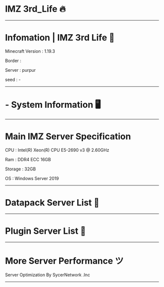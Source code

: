 # IMZ 3rd_Life 🔥
________________________________________________________________________________
# Infomation | IMZ 3rd Life 📡

Minecraft Version : 1.19.3

Border :  

Server : purpur

seed : -
________________________________________________________________________________
# - System Information 🖥️
________________________________________________________________________________
# Main IMZ Server Specification
CPU : Intel(R) Xeon(R) CPU E5-2690 v3 @ 2.60GHz

Ram : DDR4 ECC 16GB

Storage : 32GB

OS : Windows Server 2019
________________________________________________________________________________
# Datapack Server List 📃

________________________________________________________________________________
# Plugin Server List 📃

________________________________________________________________________________
# More Server Performance ツ

Server Optimization By SycerNetwork .Inc 
________________________________________________________________________________
